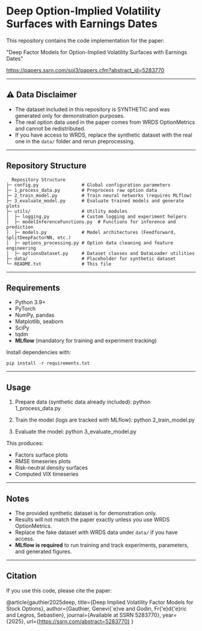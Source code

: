 Deep Option-Implied Volatility Surfaces with Earnings Dates
==========================================================

This repository contains the code implementation for the paper:

"Deep Factor Models for Option-Implied Volatility Surfaces with Earnings Dates"

https://papers.ssrn.com/sol3/papers.cfm?abstract_id=5283770

----------------------------------------------------------------------
⚠️ Data Disclaimer
----------------------------------------------------------------------

- The dataset included in this repository is SYNTHETIC and was generated
  only for demonstration purposes.
- The real option data used in the paper comes from WRDS OptionMetrics
  and cannot be redistributed.
- If you have access to WRDS, replace the synthetic dataset with the
  real one in the `data/` folder and rerun preprocessing.

----------------------------------------------------------------------
Repository Structure
----------------------------------------------------------------------
```
  Repository Structure
├─ config.py                # Global configuration parameters
├─ 1_process_data.py        # Preprocess raw option data
├─ 2_train_model.py         # Train neural networks (requires MLflow)
├─ 3_evaluate_model.py      # Evaluate trained models and generate plots
├─ utils/                   # Utility modules
│  ├─ logging.py            # Custom logging and experiment helpers
│  ├─ modelInferenceFunctions.py  # Functions for inference and prediction
│  ├─ models.py             # Model architectures (Feedforward, SplitDeepFactorNN, etc.)
│  ├─ options_processing.py # Option data cleaning and feature engineering
│  ├─ optionsDataset.py     # Dataset classes and DataLoader utilities
├─ data/                    # Placeholder for synthetic dataset
└─ README.txt               # This file
```
----------------------------------------------------------------------
Requirements
----------------------------------------------------------------------

- Python 3.9+
- PyTorch
- NumPy, pandas
- Matplotlib, seaborn
- SciPy
- tqdm
- **MLflow** (mandatory for training and experiment tracking)

Install dependencies with:

    pip install -r requirements.txt

----------------------------------------------------------------------
Usage
----------------------------------------------------------------------

1. Prepare data (synthetic data already included):
       python 1_process_data.py

2. Train the model (logs are tracked with MLflow):
       python 2_train_model.py

3. Evaluate the model:
       python 3_evaluate_model.py

This produces:
- Factors surface plots
- RMSE timeseries plots
- Risk-neutral density surfaces
- Computed VIX timeseries

----------------------------------------------------------------------
Notes
----------------------------------------------------------------------

- The provided synthetic dataset is for demonstration only.
- Results will not match the paper exactly unless you use WRDS OptionMetrics.
- Replace the fake dataset with WRDS data under `data/` if you have access.
- **MLflow is required** to run training and track experiments, parameters, 
  and generated figures.

----------------------------------------------------------------------
Citation
----------------------------------------------------------------------

If you use this code, please cite the paper:

@article{gauthier2025deep,
  title={Deep Implied Volatility Factor Models for Stock Options},
  author={Gauthier, Genevi{\`e}ve and Godin, Fr{\'e}d{\'e}ric and Legros, Sebastien},
  journal={Available at SSRN 5283770},
  year={2025},
  url={https://ssrn.com/abstract=5283770}
}

